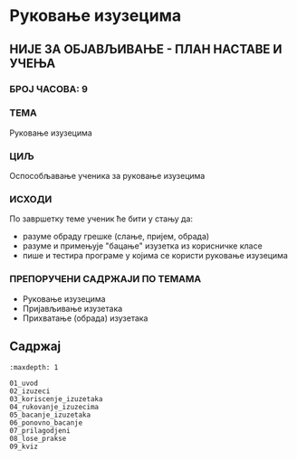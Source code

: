 # Руковање изузецима

## НИЈЕ ЗА ОБЈАВЉИВАЊЕ - ПЛАН НАСТАВЕ И УЧЕЊА

### БРОЈ ЧАСОВА: 9

### ТЕМА

Руковање изузецима

### ЦИЉ

Оспособљавање ученика за руковање изузецима

### ИСХОДИ

По завршетку теме ученик ће бити у стању да:

* разуме обраду грешке (слање, пријем, обрада)
* разуме и примењује "бацање" изузетка из корисничке класе
* пише и тестира програме у којима се користи руковање изузецима

### ПРЕПОРУЧЕНИ САДРЖАЈИ ПО ТЕМАМА

* Руковање изузецима
* Пријављивање изузетака
* Прихватање (обрада) изузетака

## Садржај

```{toctree}
:maxdepth: 1

01_uvod
02_izuzeci
03_koriscenje_izuzetaka
04_rukovanje_izuzecima
05_bacanje_izuzetaka
06_ponovno_bacanje
07_prilagodjeni
08_lose_prakse
09_kviz
```
